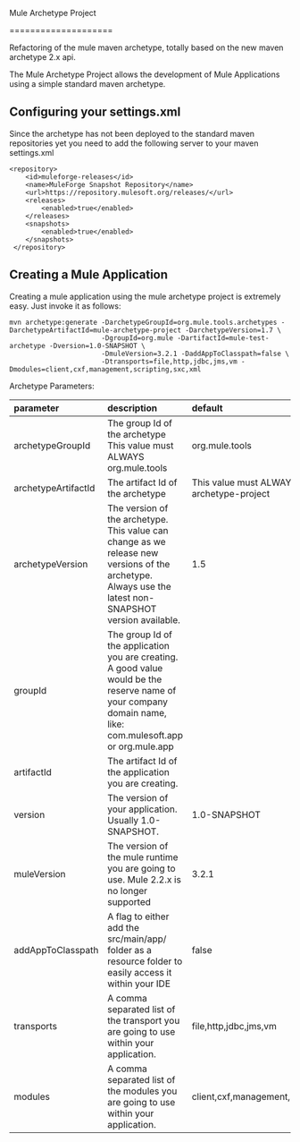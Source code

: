 Mule Archetype Project

====================

Refactoring of the mule maven archetype, totally based on the new maven archetype 2.x api.

The Mule Archetype Project allows the development of Mule Applications using a simple standard maven archetype. 

Configuring your settings.xml
--------------------------

Since the archetype has not been deployed to the standard maven repositories yet you need to add the following server
to your maven settings.xml
	
	<repository>
	 	<id>muleforge-releases</id>
	    <name>MuleForge Snapshot Repository</name>
	    <url>https://repository.mulesoft.org/releases/</url>
		<releases>
            <enabled>true</enabled>
        </releases>
        <snapshots>
            <enabled>true</enabled>
        </snapshots>
	 </repository> 

Creating a Mule Application
--------------------------

Creating a mule application using the mule archetype project is extremely easy. Just invoke it as follows:

	mvn archetype:generate -DarchetypeGroupId=org.mule.tools.archetypes -DarchetypeArtifactId=mule-archetype-project -DarchetypeVersion=1.7 \
						   -DgroupId=org.mule -DartifactId=mule-test-archetype -Dversion=1.0-SNAPSHOT \
						   -DmuleVersion=3.2.1 -DaddAppToClasspath=false \
						   -Dtransports=file,http,jdbc,jms,vm -Dmodules=client,cxf,management,scripting,sxc,xml
						
Archetype Parameters:

|parameter|description|default|
|:--------|:----------|:----------|
|archetypeGroupId|The group Id of the archetype This value must ALWAYS org.mule.tools|org.mule.tools|
|archetypeArtifactId|The artifact Id of the archetype| This value must ALWAYS mule-archetype-project|mule-archetype-project|
|archetypeVersion|The version of the archetype. This value can change as we release new versions of the archetype. Always use the latest non-SNAPSHOT version available.|1.5|
|groupId|The group Id of the application you are creating. A good value would be the reserve name of your company domain name, like: com.mulesoft.app or org.mule.app||
|artifactId|The artifact Id of the application you are creating. ||
|version|The version of your application. Usually 1.0-SNAPSHOT.|1.0-SNAPSHOT|
|muleVersion|The version of the mule runtime you are going to use. Mule 2.2.x is no longer supported|3.2.1|
|addAppToClasspath|A flag to either add the src/main/app/ folder as a resource folder to easily access it within your IDE|false|
|transports|A comma separated list of the transport you are going to use within your application.|file,http,jdbc,jms,vm |
|modules|A comma separated list of the modules you are going to use within your application. |client,cxf,management,scripting,sxc,xml |

